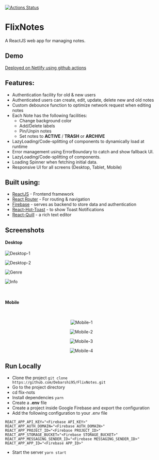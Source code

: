 [![Actions Status](https://github.com/Debarshi95/FlixNotes/workflows/Build%20and%20Deploy/badge.svg)](https://github.com/Debarshi95/FlixNotes/actions)

# FlixNotes

A ReactJS web app for managing notes.

## Demo

[Deployed on Netlify using github actions](https://debarshib-flixnotes.netlify.app)

## Features:

- Authentication facility for old & new users
- Authenticated users can create, edit, update, delete new and old notes
- Custom debounce function to optimize network request when editing notes
- Each Note has the following facilities:
  - Change background color
  - Add/Delete labels
  - Pin/Unpin notes
  - Set notes to **ACTIVE** / **TRASH** or **ARCHIVE**
- LazyLoading/Code-splitting of components to dynamically load at runtime
- Error management using ErrorBoundary to catch and show fallback UI.
- LazyLoading/Code-splitting of components.
- Loading Spinner when fetching initial data.
- Responsive UI for all screens (Desktop, Tablet, Mobile)

## Built using:

- [ReactJS](https://reactjs.org/) - Frontend framework
- [React Router](https://reactrouter.com/) - For routing & navigation
- [Firebase](https://firebase.google.com) - serves as backend to store data and authentication
- [React-Hot-Toast](https://react-hot-toast.com) - to show Toast Notifications
- [React-Quill](https://zenoamaro.github.io/react-quill) - a rich text editor

## Screenshots

#### Desktop

![Desktop-1](screenshot/desktop1.png)

![Desktop-2](screenshot/desktop2.png)

![Genre](screenshot/desktop3.png)

![Info](screenshot/desktop4.png)

<br/>

#### Mobile

<br/>
<div align="center">

![Mobile-1](screenshot/mobile1.png)

![Mobile-2](screenshot/mobile2.png)

![Mobile-3](screenshot/mobile3.png)

![Mobile-4](screenshot/mobile4.png)

</div>

## Run Locally

- Clone the project
  `git clone https://github.com/Debarshi95/FlixNotes.git`
- Go to the project directory
- cd flix-nots
- Install dependencies
  `yarn`
- Create a **.env** file
- Create a project inside Google Firebase and export the configuration
- Add the following configuration to your .env file

```
REACT_APP_API_KEY="<Firebase API_KEY>"
REACT_APP_AUTH_DOMAIN="<Firebase AUTH_DOMAIN>"
REACT_APP_PROJECT_ID="<Firebase PROJECT_ID>"
REACT_APP_STORAGE_BUCKET="<Firebase STORAGE_BUCKET>"
REACT_APP_MESSAGING_SENDER_ID="<Firebase MESSAGING_SENDER_ID>"
REACT_APP_APP_ID="<Firebase APP_ID>"
```

- Start the server
  `yarn start`

